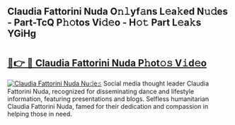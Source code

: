 ## Claudia Fattorini Nuda O𝚗𝚕yf𝚊ns L𝚎a𝚔ed N𝚞𝚍es - Part-TcQ P𝚑𝚘tos Vi𝚍𝚎o - H𝚘𝚝 Part L𝚎a𝚔s YGiHg

# <h2><a href="http://kfcfn2.oniu.top/?m=Claudia+Fattorini+Nuda">🔗👉 🔴 Claudia Fattorini Nuda P𝚑ot𝚘𝚜 V𝚒d𝚎o</a></h2>

[![Claudia Fattorini Nuda Nu𝚍e𝚜](https://i.imgur.com/0qMVB7G.gif)](http://kfcfn2.oniu.top/?m=Claudia+Fattorini+Nuda)
Social media thought leader Claudia Fattorini Nuda, recognized for disseminating dance and lifestyle information, featuring presentations and blogs. Selfless humanitarian Claudia Fattorini Nuda, famed for their dedication and compassion in helping those in need.  
